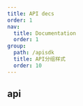 ```yaml
---
title: API decs
order: 1
nav:
  title: Documentation
  order: 1
group:
  path: /apisdk
  title: API分组样式
  order: 10
---
```


## api 

